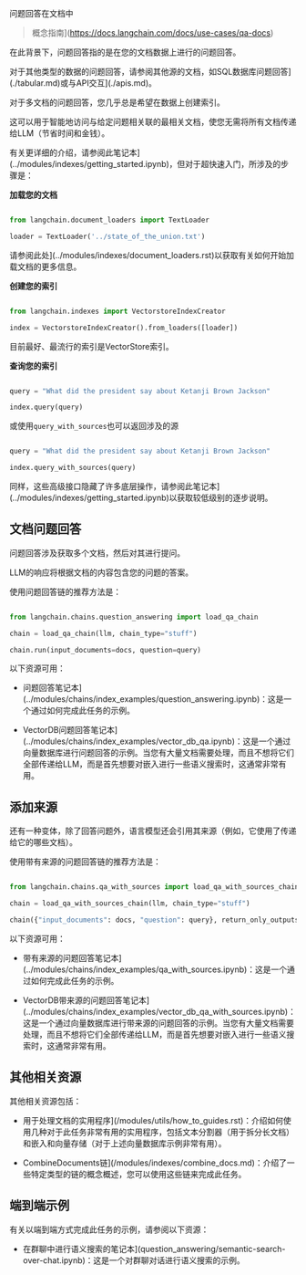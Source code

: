问题回答在文档中



> 概念指南](https://docs.langchain.com/docs/use-cases/qa-docs)



在此背景下，问题回答指的是在您的文档数据上进行的问题回答。

对于其他类型的数据的问题回答，请参阅其他源的文档，如SQL数据库问题回答](./tabular.md)或与API交互](./apis.md)。



对于多文档的问题回答，您几乎总是希望在数据上创建索引。

这可以用于智能地访问与给定问题相关联的最相关文档，使您无需将所有文档传递给LLM（节省时间和金钱）。



有关更详细的介绍，请参阅此笔记本](../modules/indexes/getting_started.ipynb)，但对于超快速入门，所涉及的步骤是：



**加载您的文档**



```python

from langchain.document_loaders import TextLoader

loader = TextLoader('../state_of_the_union.txt')

```



请参阅此处](../modules/indexes/document_loaders.rst)以获取有关如何开始加载文档的更多信息。



**创建您的索引**



```python

from langchain.indexes import VectorstoreIndexCreator

index = VectorstoreIndexCreator().from_loaders([loader])

```



目前最好、最流行的索引是VectorStore索引。



**查询您的索引**



```python

query = "What did the president say about Ketanji Brown Jackson"

index.query(query)

```



或使用`query_with_sources`也可以返回涉及的源



```python

query = "What did the president say about Ketanji Brown Jackson"

index.query_with_sources(query)

```



同样，这些高级接口隐藏了许多底层操作，请参阅此笔记本](../modules/indexes/getting_started.ipynb)以获取较低级别的逐步说明。



## 文档问题回答



问题回答涉及获取多个文档，然后对其进行提问。

LLM的响应将根据文档的内容包含您的问题的答案。



使用问题回答链的推荐方法是：



```python

from langchain.chains.question_answering import load_qa_chain

chain = load_qa_chain(llm, chain_type="stuff")

chain.run(input_documents=docs, question=query)

```



以下资源可用：



- 问题回答笔记本](../modules/chains/index_examples/question_answering.ipynb)：这是一个通过如何完成此任务的示例。

- VectorDB问题回答笔记本](../modules/chains/index_examples/vector_db_qa.ipynb)：这是一个通过向量数据库进行问题回答的示例。当您有大量文档需要处理，而且不想将它们全部传递给LLM，而是首先想要对嵌入进行一些语义搜索时，这通常非常有用。



## 添加来源



还有一种变体，除了回答问题外，语言模型还会引用其来源（例如，它使用了传递给它的哪些文档）。



使用带有来源的问题回答链的推荐方法是：



```python

from langchain.chains.qa_with_sources import load_qa_with_sources_chain

chain = load_qa_with_sources_chain(llm, chain_type="stuff")

chain({"input_documents": docs, "question": query}, return_only_outputs=True)

```



以下资源可用：



- 带有来源的问题回答笔记本](../modules/chains/index_examples/qa_with_sources.ipynb)：这是一个通过如何完成此任务的示例。

- VectorDB带来源的问题回答笔记本](../modules/chains/index_examples/vector_db_qa_with_sources.ipynb)：这是一个通过向量数据库进行带来源的问题回答的示例。当您有大量文档需要处理，而且不想将它们全部传递给LLM，而是首先想要对嵌入进行一些语义搜索时，这通常非常有用。



## 其他相关资源



其他相关资源包括：



- 用于处理文档的实用程序](/modules/utils/how_to_guides.rst)：介绍如何使用几种对于此任务非常有用的实用程序，包括文本分割器（用于拆分长文档）和嵌入和向量存储（对于上述向量数据库示例非常有用）。

- CombineDocuments链](/modules/indexes/combine_docs.md)：介绍了一些特定类型的链的概念概述，您可以使用这些链来完成此任务。



## 端到端示例



有关以端到端方式完成此任务的示例，请参阅以下资源：



- 在群聊中进行语义搜索的笔记本](question_answering/semantic-search-over-chat.ipynb)：这是一个对群聊对话进行语义搜索的示例。

